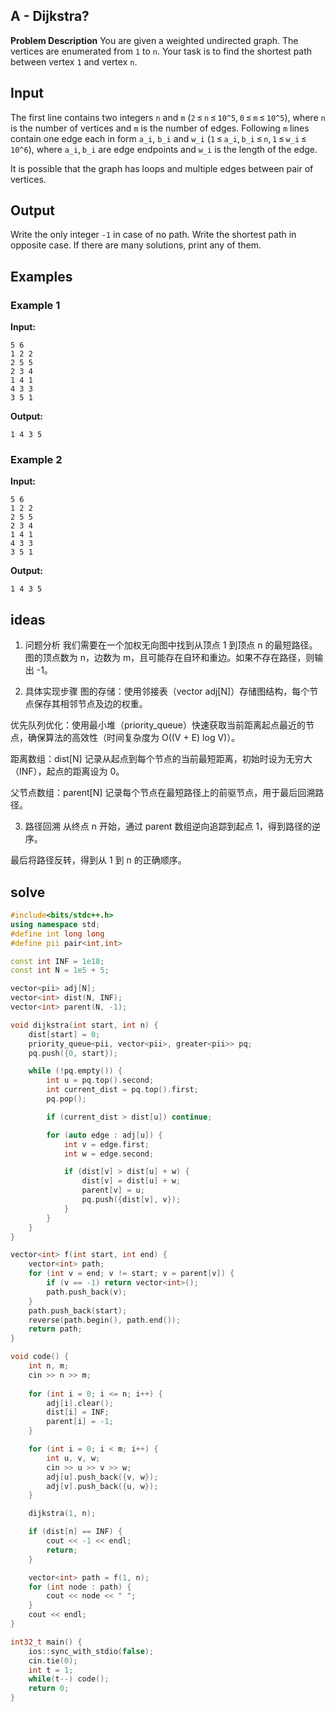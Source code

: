 ## A - Dijkstra?

**Problem Description**
You are given a weighted undirected graph. The vertices are enumerated from `1` to `n`. Your task is to find the shortest path between vertex `1` and vertex `n`.

## Input

The first line contains two integers `n` and `m` (`2` ≤ `n` ≤ `10^5`, `0` ≤ `m` ≤ `10^5`), where `n` is the number of vertices and `m` is the number of edges. Following `m` lines contain one edge each in form `a_i`, `b_i` and `w_i` (`1` ≤ `a_i`, `b_i` ≤ `n`, `1` ≤ `w_i` ≤ `10^6`), where `a_i`, `b_i` are edge endpoints and `w_i` is the length of the edge.

It is possible that the graph has loops and multiple edges between pair of vertices.

## Output

Write the only integer `-1` in case of no path. Write the shortest path in opposite case. If there are many solutions, print any of them.

## Examples

### Example 1
**Input:**
```
5 6
1 2 2
2 5 5
2 3 4
1 4 1
4 3 3
3 5 1

```
**Output:**
```
1 4 3 5 
```


### Example 2
**Input:**
```
5 6
1 2 2
2 5 5
2 3 4
1 4 1
4 3 3
3 5 1
```
**Output:**
```
1 4 3 5 
```


## ideas
1. 问题分析
我们需要在一个加权无向图中找到从顶点 1 到顶点 n 的最短路径。图的顶点数为 n，边数为 m，且可能存在自环和重边。如果不存在路径，则输出 -1。

2. 具体实现步骤
图的存储：使用邻接表（vector<pii> adj[N]）存储图结构，每个节点保存其相邻节点及边的权重。

优先队列优化：使用最小堆（priority_queue）快速获取当前距离起点最近的节点，确保算法的高效性（时间复杂度为 O((V + E) log V)）。

距离数组：dist[N] 记录从起点到每个节点的当前最短距离，初始时设为无穷大（INF），起点的距离设为 0。

父节点数组：parent[N] 记录每个节点在最短路径上的前驱节点，用于最后回溯路径。

3. 路径回溯
从终点 n 开始，通过 parent 数组逆向追踪到起点 1，得到路径的逆序。

最后将路径反转，得到从 1 到 n 的正确顺序。


## solve
```c++
#include<bits/stdc++.h>
using namespace std;
#define int long long
#define pii pair<int,int>

const int INF = 1e18;
const int N = 1e5 + 5;

vector<pii> adj[N];
vector<int> dist(N, INF);
vector<int> parent(N, -1);

void dijkstra(int start, int n) {
    dist[start] = 0;
    priority_queue<pii, vector<pii>, greater<pii>> pq;
    pq.push({0, start});

    while (!pq.empty()) {
        int u = pq.top().second;
        int current_dist = pq.top().first;
        pq.pop();

        if (current_dist > dist[u]) continue;

        for (auto edge : adj[u]) {
            int v = edge.first;
            int w = edge.second;

            if (dist[v] > dist[u] + w) {
                dist[v] = dist[u] + w;
                parent[v] = u;
                pq.push({dist[v], v});
            }
        }
    }
}

vector<int> f(int start, int end) {
    vector<int> path;
    for (int v = end; v != start; v = parent[v]) {
        if (v == -1) return vector<int>(); 
        path.push_back(v);
    }
    path.push_back(start);
    reverse(path.begin(), path.end());
    return path;
}

void code() {
    int n, m;
    cin >> n >> m;
    
    for (int i = 0; i <= n; i++) {
        adj[i].clear();
        dist[i] = INF;
        parent[i] = -1;
    }

    for (int i = 0; i < m; i++) {
        int u, v, w;
        cin >> u >> v >> w;
        adj[u].push_back({v, w});
        adj[v].push_back({u, w});
    }

    dijkstra(1, n);

    if (dist[n] == INF) {
        cout << -1 << endl;
        return;
    }

    vector<int> path = f(1, n);
    for (int node : path) {
        cout << node << " ";
    }
    cout << endl;
}

int32_t main() {
    ios::sync_with_stdio(false);
    cin.tie(0);
    int t = 1;
    while(t--) code();
    return 0;
}
```
